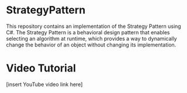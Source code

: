 # StrategyPattern

This repository contains an implementation of the Strategy Pattern using C#. The Strategy Pattern is a behavioral design pattern that enables selecting an algorithm at runtime, which provides a way to dynamically change the behavior of an object without changing its implementation.

# Video Tutorial

[insert YouTube video link here]
